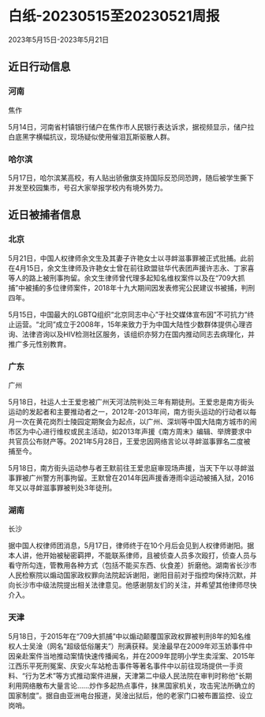 # 白纸-20230515至20230521周报

2023年5月15日-2023年5月21日

## 近日行动信息

### 河南

焦作

5月14日，河南省村镇银行储户在焦作市人民银行表达诉求，据视频显示，储户拉白底黑字横幅抗议，现场疑似使用催泪瓦斯驱散人群。

### 哈尔滨

5月17日，哈尔滨某高校，有人贴出骄傲旗支持国际反恐同恐跨，随后被学生撕下并发至校园集市，号召大家举报学校内有境外势力。

## 近日被捕者信息

### 北京

5月21日，中国人权律师余文生及其妻子许艳女士以寻衅滋事罪被正式批捕。此前在4月15日，余文生律师及许艳女士曾在前往欧盟驻华代表团声援许志永、丁家喜等人的路上被刑事拘留。余文生律师曾代理多起知名维权案件以及在“709大抓捕”中被捕的多位律师案件，2018年十九大期间因发表修宪公民建议书被捕，判刑四年。

5月15日，中国最大的LGBTQ组织“北京同志中心”于社交媒体宣布因”不可抗力“终止运营。“北同”成立于2008年，15年来致力于为中国大陆性少数群体提供心理咨询、法律咨询以及HIV检测社区服务，该组织亦努力在国内推动同志去病理化，并推广多元性别教育。

### 广东

广州

5月18日，社运人士王爱忠被广州天河法院判处三年有期徒刑。王爱忠是南方街头运动的发起者和主要推动者之一，2012年-2013年间，南方街头运动的行动者以每月一次在黄花岗烈士陵园定期聚会为起点，以广州、深圳等中国大陆南方城市的闹市区为中心进行维权或民主活动，如2013年声援《南方周末》编辑、举牌要求中共官员公布财产等。2021年5月28日，王爱忠因网络言论以寻衅滋事罪名二度被捕至今。

5月18日，南方街头运动参与者王默前往王爱忠庭审现场声援，当天下午以寻衅滋事罪被广州警方刑事拘留。王默曾在2014年因声援香港雨伞运动被捕入狱，2016年又以寻衅滋事罪被判处3年徒刑。

### 湖南

长沙

据中国人权律师团消息，5月17日，律师终于在10个月后会见到人权律师谢阳。据本人讲，他开始被秘密羁押，不能联系律师，且被侦查人员多次殴打，侦查人员与看守所勾连，管教用各种方式（包括不能买东西、伙食差）折磨他。湖南省长沙市人民检察院以煽动国家政权罪向法院起诉谢阳，谢阳目前对于指控均保持沉默，并向长沙市中级法院提出相关法律意见。他感谢朋友们的关注，并希望其他律师尽快介入。

### 天津

5月18日，于2015年在“709大抓捕”中以煽动颠覆国家政权罪被判刑8年的知名维权人士吴淦（网名“超级低俗屠夫”）刑满获释。吴淦最早在2009年邓玉娇事件中因亲赴案件当地推动案情快速传播闻名，并在2009年昆明小学生卖淫案、2015年江西乐平死刑冤案、庆安火车站枪击事件等著名事件中以前往现场提供一手资料、“行为艺术”等方式推动案件进展，天津第二中级人民法院在审判时称他“长期利用网络散布大量言论……炒作多起热点事件，抹黑国家机关，攻击宪法所确立的国家制度”。据自由亚洲电台报道，吴淦出狱后，他的老家门口被布置监控、设立岗哨。